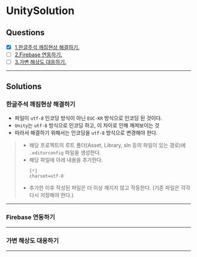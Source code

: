 # UnitySolution
## Questions
- [x] [1.한글주석 깨짐현상 해결하기.](#한글주석-깨짐현상-해결하기)
- [ ] [2.Firebase 연동하기.](#firebase-연동하기)
- [ ] [3.가변 해상도 대응하기.](#가변-해상도-대응하기)
*****
## Solutions
### 한글주석 깨짐현상 해결하기
- 파일이 ```utf-8``` 인코딩 방식이 아닌 ```EUC-KR``` 방식으로 인코딩 된 것이다.
- ```Unity```는 ```utf-8``` 방식으로 인코딩 하고, 이 차이로 인해 깨져보이는 것
- 따라서 해결하기 위해서는 인코딩을 ```utf-8``` 방식으로 변경해야 한다.
> - 해당 프로젝트의 루트 폴더(Asset, Library, sln 등의 파일이 있는 경로)에 ```.editorconfig``` 파일을 생성한다.
> - 해당 파일에 아레 내용을 추가한다.
>   ```
>   [*]
>   charset=utf-8
>   ```
> - 추가한 이후 작성된 파일은 더 이상 깨지지 않고 작동한다. (기존 파일은 각각 다시 저장해야 한다.)
*****
### Firebase 연동하기
*****
### 가변 해상도 대응하기
*****
